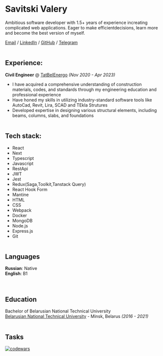 # Savitski Valery

Ambitious software developer with 1.5+ years of experience increating complicated web applications. Eager to make efficientdecisions, learn more and become the best version of myself.

[Email](darkbarnied99@gmail.com) / [LinkedIn](https://www.linkedin.com/in/валерий-савицкий-b094b4263) / [GitHub](https://github.com/Barnied99) / [Telegram](https://t.me/Savitski_V)
<br><br>

## Experience:

**Civil Engineer** @ [TatBelEnergo](https://www.ker-holding.ru/) _(Nov 2020 - Apr 2023)_ <br>

- I have acquired a comprehensive understanding of construction materials, codes, and standards through my engineering education and professional experience
- Have honed my skills in utilizing industry-standard software tools like AutoCad, Revit, Lira, SCAD and TEkla Strutures
- Developed expertise in designing various structural elements, including beams, columns, slabs, and foundations
  <br><br>
## Tech stack:

- React
- Next
- Typescript
- Javascript
- RestApi
- JWT
- Jest
- Redux(Saga,Toolkit,Tanstack Query)
- React Hook Form
- Mantine
- HTML
- CSS
- Webpack
- Docker
- MongoDB
- Node.js
- Express.js
- Git
  <br><br>

## Languages

**Russian**: Native<br>
**English**: B1<br>
<br><br>

## Education

Bachelor of Belarusian National Technical University<br>
[Belarusian National Technical University](https://bntu.by/) - Minsk, Belarus _(2016 - 2021)_
<br><br>

## Tasks
[![codewars](https://www.codewars.com/users/Barnied99@/badges/small)](https://www.codewars.com/users/Barnied99@) 

